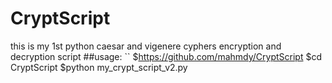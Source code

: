 # CryptScript

this is my 1st python caesar and vigenere cyphers encryption and decryption script
##usage:
``
$https://github.com/mahmdy/CryptScript
$cd CryptScript
$python my_crypt_script_v2.py
```
